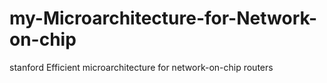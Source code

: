 # my-Microarchitecture-for-Network-on-chip

stanford Efficient microarchitecture for network-on-chip routers
